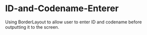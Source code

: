 # ID-and-Codename-Enterer
Using BorderLayout to allow user to enter ID and codename before outputting it to the screen.
